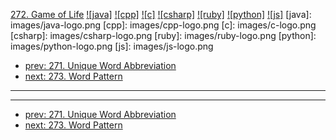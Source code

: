 [272. Game of Life](https://leetcode.com/problems/game-of-life/)
[![java]](https://github.com/leetcode-study-group/leetcode-java-solutions/blob/master/272-game-of-life.md)
[![cpp]](https://github.com/leetcode-study-group/leetcode-cpp-solutions/blob/master/272-game-of-life.md)
[![c]](https://github.com/leetcode-study-group/leetcode-c-solutions/blob/master/272-game-of-life.md)
[![csharp]](https://github.com/leetcode-study-group/leetcode-csharp-solutions/blob/master/272-game-of-life.md)
[![ruby]](https://github.com/leetcode-study-group/leetcode-ruby-solutions/blob/master/272-game-of-life.md)
[![python]](https://github.com/leetcode-study-group/leetcode-python-solutions/blob/master/272-game-of-life.md)
[![js]](https://github.com/leetcode-study-group/leetcode-js-solutions/blob/master/272-game-of-life.md)
[java]: images/java-logo.png
[cpp]: images/cpp-logo.png
[c]: images/c-logo.png
[csharp]: images/csharp-logo.png
[ruby]: images/ruby-logo.png
[python]: images/python-logo.png
[js]: images/js-logo.png

- [prev: 271. Unique Word Abbreviation](271-unique-word-abbreviation.md)
- [next: 273. Word Pattern](273-word-pattern.md)

---


---

- [prev: 271. Unique Word Abbreviation](271-unique-word-abbreviation.md)
- [next: 273. Word Pattern](273-word-pattern.md)
